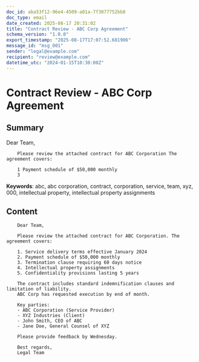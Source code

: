 ```yaml
---
doc_id: aba53f12-96e4-4509-a01a-7f3077752bb8
doc_type: email
date_created: 2025-08-17 20:31:02
title: "Contract Review - ABC Corp Agreement"
schema_version: "1.0.0"
export_timestamp: "2025-08-17T17:07:52.681906"
message_id: "msg_001"
sender: "legal@example.com"
recipient: "review@example.com"
datetime_utc: "2024-01-15T10:30:00Z"
---
```


# Contract Review - ABC Corp Agreement

## Summary

Dear Team,

        Please review the attached contract for ABC Corporation The agreement covers:

        1 Payment schedule of $50,000 monthly
        3

**Keywords**: abc, abc corporation, contract, corporation, service, team, xyz, 000, intellectual property, intellectual property assignments

## Content


        Dear Team,

        Please review the attached contract for ABC Corporation. The agreement covers:

        1. Service delivery terms effective January 2024
        2. Payment schedule of $50,000 monthly
        3. Termination clause requiring 60 days notice
        4. Intellectual property assignments
        5. Confidentiality provisions lasting 5 years

        The contract includes standard indemnification clauses and limitation of liability.
        ABC Corp has requested execution by end of month.

        Key parties:
        - ABC Corporation (Service Provider)
        - XYZ Industries (Client)
        - John Smith, CEO of ABC
        - Jane Doe, General Counsel of XYZ

        Please provide feedback by Wednesday.

        Best regards,
        Legal Team
        